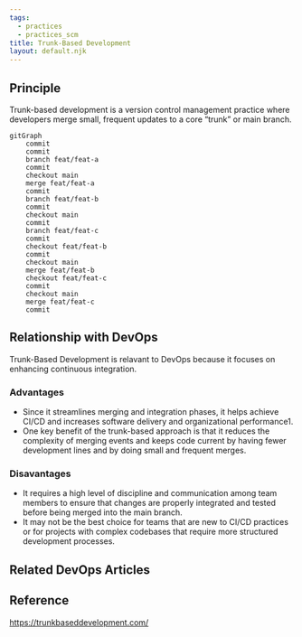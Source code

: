 ```yaml
---
tags:
  - practices
  - practices_scm
title: Trunk-Based Development
layout: default.njk
---
```


## Principle

Trunk-based development is a version control management practice where developers merge small, frequent updates to a core “trunk” or main branch.

```mermaid
gitGraph
    commit
    commit
    branch feat/feat-a
    commit
    checkout main
    merge feat/feat-a
    commit
    branch feat/feat-b
    commit
    checkout main
    commit
    branch feat/feat-c
    commit
    checkout feat/feat-b
    commit
    checkout main
    merge feat/feat-b
    checkout feat/feat-c
    commit
    checkout main
    merge feat/feat-c
    commit
```

## Relationship with DevOps

Trunk-Based Development is relavant to DevOps because it focuses on enhancing continuous integration.

### Advantages

- Since it streamlines merging and integration phases, it helps achieve CI/CD and increases software delivery and organizational performance1.
- One key benefit of the trunk-based approach is that it reduces the complexity of merging events and keeps code current by having fewer development lines and by doing small and frequent merges.

### Disavantages

- It requires a high level of discipline and communication among team members to ensure that changes are properly integrated and tested before being merged into the main branch.
- It may not be the best choice for teams that are new to CI/CD practices or for projects with complex codebases that require more structured development processes.

## Related DevOps Articles

## Reference

https://trunkbaseddevelopment.com/
